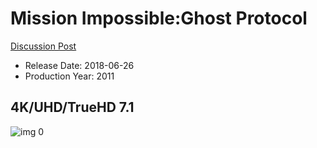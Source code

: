 # Mission Impossible:Ghost Protocol

[Discussion Post](https://www.avsforum.com/threads/bass-eq-for-filtered-movies.2995212/post-56885306)

* Release Date: 2018-06-26
* Production Year: 2011

## 4K/UHD/TrueHD 7.1

![img 0](https://i.imgur.com/m0F6469.jpg)

